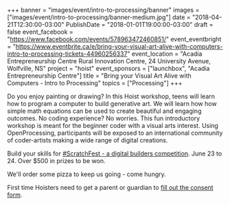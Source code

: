 +++
banner = "images/event/intro-to-processing/banner"
images = ["images/event/intro-to-processing/banner-medium.jpg"]
date = "2018-04-21T12:30:00-03:00"
PublishDate = "2018-01-01T19:00:00-03:00"
draft = false
event_facebook = "https://www.facebook.com/events/578963472460851/"
event_eventbright = "https://www.eventbrite.ca/e/bring-your-visual-art-alive-with-computers-intro-to-processing-tickets-44960256337"
event_location = "Acadia Entrepreneurship Centre Rural Innovation Centre, 24 University Avenue, Wolfville, NS"
project = "hoist"
event_sponsors = ["launchbox", "Acadia Entrepreneurship Centre"]
title = "Bring your Visual Art Alive with Computers - Intro to Processing"
topics = ["Processing"]
+++

Do you enjoy painting or drawing?  In this Hoist workshop, teens will learn how to program a computer to build generative art.  We will learn how how simple math equations can be used to create beautiful and engaging outcomes.  No coding experience?  No worries.  This fun introductory workshop is meant for the beginner coder with a visual arts interest.  Using OpenProcessing, participants will be exposed to an international community of coder-artists making a wide range of digital creations. 

Build your skills for <a href="/event/scratchfest-2018">#ScratchFest - a digital builders competition</a>.  June 23 to 24.  Over $500 in prizes to be won.

We'll order some pizza to keep us going - come hungry.

First time Hoisters need to get a parent or guardian to <a href="https://form.jotform.ca/71164477795267">fill out the consent form</a>.


<script src="https://cdnjs.cloudflare.com/ajax/libs/p5.js/0.6.0/p5.min.js" integrity="sha256-GDuv15eqQpLqWvLkRnd+EvvsHLngEUnerY5BDSYfLuM=" crossorigin="anonymous"></script>
<script
   type="text/javascript"
   src="https://rawgit.com/IDMNYU/p5.js-speech/master/lib/p5.speech.js"
></script>

<script>
var system = [];
var myVoice = new p5.Speech();
var isInit = 0;
var welcome = [];

function getIP(json) {
    welcome = [
        'Hello ' + json.ip + '. Bring your Visual Art Alive with Computers - Introduction to Processing',
        'Bring your Visual Art Alive with Computers - Intro to Processing. ' + json.ip + ' Come build with us'
    ];
    
    isInit++;
}

function setup() {
  var header = document.querySelector('main article header');
  
  if (Math.random() > .4) {
  
      canvas = createCanvas(header.offsetWidth, header.offsetHeight);
      canvas.parent(header);
    
      background(0)
    
      system.push(new ParticleSystem(createVector(width/1.5, 20)));
      system.push(new ParticleSystem(createVector(width/3, 20)));
  }
  
  isInit++;
}

function draw() {
  background(51);
  
  for (var i = 0; i < system.length; i++) {
  
    system[i].addParticle();
    system[i].run();
  }
}

// A simple Particle class
var Particle = function(position) {
  this.acceleration = createVector(0, 0.05);
  this.velocity = createVector(random(-1, 1), random(-1, 0));
  this.position = position.copy();
  this.lifespan = 255.0;
};

Particle.prototype.run = function() {
  this.update();
  this.display();
};

// Method to update position
Particle.prototype.update = function(){
  this.velocity.add(this.acceleration);
  this.position.add(this.velocity);
  this.lifespan -= 2;
};

// Method to display
Particle.prototype.display = function() {
  stroke(200, this.lifespan);
  strokeWeight(2);
  fill(127, this.lifespan);
  ellipse(this.position.x, this.position.y, 12, 12);
};

// Is the particle still useful?
Particle.prototype.isDead = function(){
  if (this.lifespan < 0) {
    return true;
  } else {
    return false;
  }
};

var ParticleSystem = function(position) {
  this.origin = position.copy();
  this.particles = [];
};

ParticleSystem.prototype.addParticle = function() {
  this.particles.push(new Particle(this.origin));
};

ParticleSystem.prototype.run = function() {
  for (var i = this.particles.length-1; i >= 0; i--) {
    var p = this.particles[i];
    p.run();
    if (p.isDead()) {
      this.particles.splice(i, 1);
    }
  }
};

var intervalId = setInterval(function(){

    if (isInit > 1) {
        clearInterval(intervalId);
        talk();
    }
    
}, 2000);


function talk() {
    var voices = [];
    
    for (var i = 0; i < myVoice.voices.length; i++) {
        if (myVoice.voices[i].lang.substr(0,2) == 'en') {
            voices.push(i);
        }
    }

    myVoice.setVoice(random(voices));
    myVoice.setRate(0.7);
    myVoice.speak(random(welcome));
}

</script>
<script src="https://api.ipify.org?format=jsonp&callback=getIP"></script>